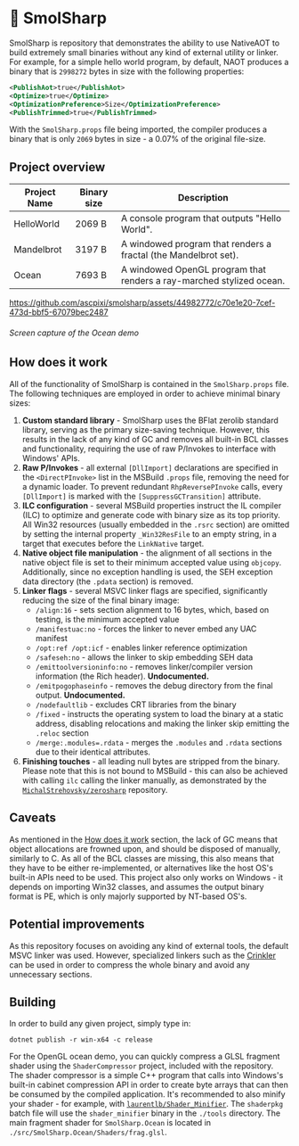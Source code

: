 
# 🐜 SmolSharp
SmolSharp is repository that demonstrates the ability to use NativeAOT to build extremely small binaries without any kind of external utility or linker. For example, for a simple hello world program, by default, NAOT produces a binary that is `2998272` bytes in size with the following properties:
```xml
<PublishAot>true</PublishAot>
<Optimize>true</Optimize>
<OptimizationPreference>Size</OptimizationPreference>
<PublishTrimmed>true</PublishTrimmed>
```
With the `SmolSharp.props` file being imported, the compiler produces a binary that is only `2069` bytes in size - a 0.07% of the original file-size.

## Project overview
| Project Name     | Binary size | Description                                                        |
| ---------------- | ----------- | ------------------------------------------------------------------ |
| HelloWorld       | 2069 B      | A console program that outputs "Hello World".
| Mandelbrot       | 3197 B      | A windowed program that renders a fractal (the Mandelbrot set).
| Ocean            | 7693 B      | A windowed OpenGL program that renders a ray-marched stylized ocean.

https://github.com/ascpixi/smolsharp/assets/44982772/c70e1e20-7cef-473d-bbf5-67079bec2487
###### Screen capture of the Ocean demo

## How does it work
All of the functionality of SmolSharp is contained in the `SmolSharp.props` file. The following techniques are employed in order to achieve minimal binary sizes:
1.  **Custom standard library** - SmolSharp uses the BFlat zerolib standard library, serving as the primary size-saving technique. However, this results in the lack of any kind of GC and removes all built-in BCL classes and functionality, requiring the use of raw P/Invokes to interface with Windows' APIs.
2. **Raw P/Invokes** - all external `[DllImport]` declarations are specified in the `<DirectPInvoke>` list in the MSBuild `.props` file, removing the need for a dynamic loader. To prevent redundant `RhpReversePInvoke` calls, every `[DllImport]` is marked with the `[SuppressGCTransition]` attribute.
3. **ILC configuration** - several MSBuild properties instruct the IL compiler (ILC) to optimize and generate code with binary size as its top priority. All Win32 resources (usually embedded in the `.rsrc` section) are omitted by setting the internal property `_Win32ResFile` to an empty string, in a target that executes before the `LinkNative` target.
4. **Native object file manipulation** - the alignment of all sections in the native object file is set to their minimum accepted value using `objcopy`. Additionally, since no exception handling is used, the SEH exception data directory (the `.pdata` section) is removed.
5. **Linker flags** - several MSVC linker flags are specified, significantly reducing the size of the final binary image:
	- `/align:16` - sets section alignment to 16 bytes, which, based on testing, is the minimum accepted value
	- `/manifestuac:no` - forces the linker to never embed any UAC manifest
	- `/opt:ref /opt:icf` - enables linker reference optimization
	- `/safeseh:no` - allows the linker to skip embedding SEH data
	- `/emittoolversioninfo:no` - removes linker/compiler version information (the Rich header). **Undocumented.**
	- `/emitpogophaseinfo` - removes the debug directory from the final output. **Undocumented.**
	- `/nodefaultlib` - excludes CRT libraries from the binary
	- `/fixed` - instructs the operating system to load the binary at a static address, disabling relocations and making the linker skip emitting the `.reloc` section
	- `/merge:.modules=.rdata` - merges the `.modules` and `.rdata` sections due to their identical attributes.
6. **Finishing touches** - all leading null bytes are stripped from the binary.
Please note that this is not bound to MSBuild - this can also be achieved with calling `ilc` calling the linker manually, as demonstrated by the [`MichalStrehovsky/zerosharp`](https://github.com/MichalStrehovsky/zerosharp) repository.

## Caveats
As mentioned in the [How does it work](#How-does-it-work) section, the lack of GC means that object allocations are frowned upon, and should be disposed of manually, similarly to C. As all of the BCL classes are missing, this also means that they have to be either re-implemented, or alternatives like the host OS's built-in APIs need to be used. This project also only works on Windows - it depends on importing Win32 classes, and assumes the output binary format is PE, which is only majorly supported by NT-based OS's.

## Potential improvements
As this repository focuses on avoiding any kind of external tools, the default MSVC linker was used. However, specialized linkers such as the [Crinkler](https://github.com/runestubbe/Crinkler) can be used in order to compress the whole binary and avoid any unnecessary sections. 

## Building
In order to build any given project, simply type in:
```console
dotnet publish -r win-x64 -c release
```
For the OpenGL ocean demo, you can quickly compress a GLSL fragment shader using the `ShaderCompressor` project, included with the repository. The shader compressor is a simple C++ program that calls into Windows's built-in cabinet compression API in order to create byte arrays that can then be consumed by the compiled application. It's recommended to also minify your shader - for example, with [`laurentlb/Shader_Minifier`](https://github.com/laurentlb/Shader_Minifier). The `shaderpkg` batch file will use the `shader_minifier` binary in the `./tools` directory. The main fragment shader for `SmolSharp.Ocean` is located in `./src/SmolSharp.Ocean/Shaders/frag.glsl`.
